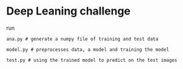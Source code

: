 # Deep Leaning challenge

run
```
ana.py # generate a numpy file of training and test data

model.py # preprocesses data, a model and training the model

test.py # using the trained model to predict on the test images
```


